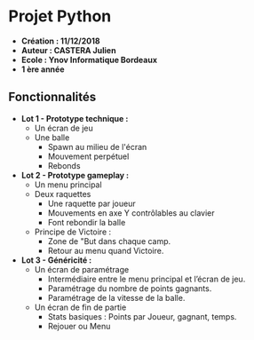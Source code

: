 # Projet Python
* **Création : 11/12/2018**
* **Auteur : CASTERA Julien**
* **Ecole : Ynov Informatique Bordeaux**
* **1 ère année**

## Fonctionnalités 

* **Lot 1 - Prototype technique :**
    * Un écran de jeu
    * Une balle
        * Spawn au milieu de l'écran
        * Mouvement perpétuel
        * Rebonds
* **Lot 2 - Prototype gameplay :**
    * Un menu principal
    * Deux raquettes
        * Une raquette par joueur
        * Mouvements en axe Y contrôlables au clavier
        * Font rebondir la balle
    * Principe de Victoire :
        * Zone de "But dans chaque camp.
        * Retour au menu quand Victoire.
* **Lot 3 - Généricité :**
    * Un écran de paramétrage
        * Intermédiaire entre le menu principal et l’écran de jeu.
        * Paramétrage du nombre de points gagnants.
        * Paramétrage de la vitesse de la balle.
    * Un écran de fin de partie
        * Stats basiques : Points par Joueur, gagnant, temps.
        * Rejouer ou Menu
